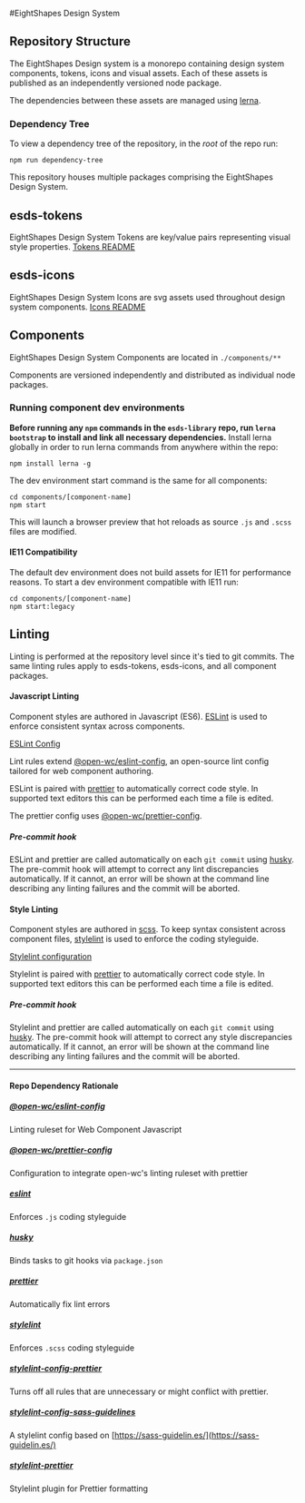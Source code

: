 #EightShapes Design System

## Repository Structure
The EightShapes Design system is a monorepo containing design system components, tokens, icons and visual assets. Each of these assets is published as an independently versioned node package. 

The dependencies between these assets are managed using [lerna](https://lerna.js.org). 

### Dependency Tree
To view a dependency tree of the repository, in the _root_ of the repo run:

```
npm run dependency-tree
```

This repository houses multiple packages comprising the EightShapes Design System.

## esds-tokens
EightShapes Design System Tokens are key/value pairs representing visual style properties. [Tokens README](./esds-tokens/README.md)

## esds-icons
EightShapes Design System Icons are svg assets used throughout design system components. [Icons README](./esds-icons/README.md)

## Components
EightShapes Design System Components are located in `./components/**`

Components are versioned independently and distributed as individual node packages.

### Running component dev environments
**Before running any `npm` commands in the `esds-library` repo, run `lerna bootstrap` to install and link all necessary dependencies.** Install lerna globally in order to run lerna commands from anywhere within the repo:

```
npm install lerna -g
```

The dev environment start command is the same for all components:

```
cd components/[component-name]
npm start
```

This will launch a browser preview that hot reloads as source `.js` and `.scss` files are modified.

#### IE11 Compatibility
The default dev environment does not build assets for IE11 for performance reasons. To start a dev environment compatible with IE11 run:

```
cd components/[component-name]
npm start:legacy
```



## Linting
Linting is performed at the repository level since it's tied to git commits. The same linting rules apply to esds-tokens, esds-icons, and all component packages.


#### Javascript Linting
Component styles are authored in 	Javascript (ES6). [ESLint](https://eslint.org) is used to enforce consistent syntax across components.

[ESLint Config](./package.json#L32)

Lint rules extend [@open-wc/eslint-config](https://github.com/open-wc/open-wc/blob/master/packages/eslint-config/index.js), an open-source lint config tailored for web component authoring.

ESLint is paired with [prettier](https://prettier.io) to automatically correct code style. In supported text editors this can be performed each time a file is edited.

The prettier config uses [@open-wc/prettier-config](https://github.com/open-wc/open-wc/blob/master/packages/prettier-config/prettier.config.js).

##### Pre-commit hook
ESLint and prettier are called automatically on each `git commit` using [husky](https://github.com/typicode/husky#readme). The pre-commit hook will attempt to correct any lint discrepancies automatically. If it cannot, an error will be shown at the command line describing any linting failures and the commit will be aborted.

#### Style Linting
Component styles are authored in 	[scss](https://sass-lang.com). To keep syntax consistent across component files, [stylelint](https://stylelint.io) is used to enforce the coding styleguide.

[Stylelint configuration](./.stylelintrc.json)

Stylelint is paired with [prettier](https://prettier.io) to automatically correct code style. In supported text editors this can be performed each time a file is edited.

##### Pre-commit hook
Stylelint and prettier are called automatically on each `git commit` using [husky](https://github.com/typicode/husky#readme). The pre-commit hook will attempt to correct any style discrepancies automatically. If it cannot, an error will be shown at the command line describing any linting failures and the commit will be aborted.

---
#### Repo Dependency Rationale
##### [@open-wc/eslint-config](https://github.com/open-wc/open-wc/blob/master/packages/eslint-config/index.js)
Linting ruleset for Web Component Javascript

##### [@open-wc/prettier-config](https://github.com/open-wc/open-wc/blob/master/packages/prettier-config/prettier.config.js)
Configuration to integrate open-wc's linting ruleset with prettier

##### [eslint](https://eslint.org)
Enforces `.js` coding styleguide

##### [husky](https://github.com/typicode/husky#readme)
Binds tasks to git hooks via `package.json`

##### [prettier](https://prettier.io)
Automatically fix lint errors

##### [stylelint](https://stylelint.io)
Enforces `.scss` coding styleguide

##### [stylelint-config-prettier](https://github.com/prettier/stylelint-config-prettier)
Turns off all rules that are unnecessary or might conflict with prettier.

##### [stylelint-config-sass-guidelines](https://github.com/bjankord/stylelint-config-sass-guidelines)
A stylelint config based on [https://sass-guidelin.es/](https://sass-guidelin.es/)

##### [stylelint-prettier](https://github.com/prettier/stylelint-prettier)
Stylelint plugin for Prettier formatting
